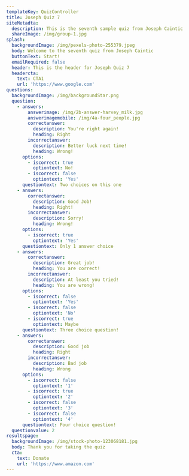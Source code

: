 ```yaml
---
templateKey: QuizController
title: Joseph Quiz 7
siteMetadta:
  description: This is the seventh sample quiz from Joseph Caintic
  shareImage: /img/group-1.jpg
splash:
  backgroundImage: /img/pexels-photo-255379.jpeg
  body: Welcome to the seventh quiz from Joseph Caintic
  buttonText: Start!
  emailRequired: false
  header: This is the header for Joseph Quiz 7
  headercta:
    text: CTA1
    url: 'https://www.google.com'
questions:
  backgroundImage: /img/backgroundStar.png
  question:
    - answers:
        answerimage: /img/2b-answer-harvey_milk.jpg
        answerimagemobile: /img/4a-four_people.jpg
        correctanswer:
          description: You're right again!
          heading: Right
        incorrectanswer:
          description: Better luck next time!
          heading: Wrong!
      options:
        - iscorrect: true
          optiontext: No!
        - iscorrect: false
          optiontext: 'Yes'
      questiontext: Two choices on this one
    - answers:
        correctanswer:
          description: Good Job!
          heading: Right!
        incorrectanswer:
          description: Sorry!
          heading: Wrong!
      options:
        - iscorrect: true
          optiontext: 'Yes'
      questiontext: Only 1 answer choice
    - answers:
        correctanswer:
          description: Great job!
          heading: You are correct!
        incorrectanswer:
          description: At least you tried!
          heading: You are wrong!
      options:
        - iscorrect: false
          optiontext: 'Yes'
        - iscorrect: false
          optiontext: 'No'
        - iscorrect: true
          optiontext: Maybe
      questiontext: Three choice question!
    - answers:
        correctanswer:
          description: Good job
          heading: Right
        incorrectanswer:
          description: Bad job
          heading: Wrong
      options:
        - iscorrect: false
          optiontext: '1'
        - iscorrect: true
          optiontext: '2'
        - iscorrect: false
          optiontext: '3'
        - iscorrect: false
          optiontext: '4'
      questiontext: Four choice question!
  questionvalue: 2
resultspage:
  backgroundImage: /img/stock-photo-123068181.jpg
  body: Thank you for taking the quiz
  cta:
    text: Donate
    url: 'https://www.amazon.com'
---
```


